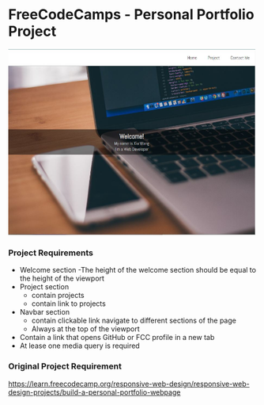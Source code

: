 # FreeCodeCamps - Personal Portfolio Project

<img src="image/screenshot.JPG" width=500/>

### Project Requirements
 - Welcome section
   -The height of the welcome section should be equal to the height of the viewport
 - Project section 
   - contain projects
   - contain link to projects 
 - Navbar section 
   - contain clickable link navigate to different sections of the page
   - Always at the top of the viewport
 - Contain a link that opens GitHub or FCC profile in a new tab
 - At lease one media query is required
 
 ### Original Project Requirement
 https://learn.freecodecamp.org/responsive-web-design/responsive-web-design-projects/build-a-personal-portfolio-webpage
